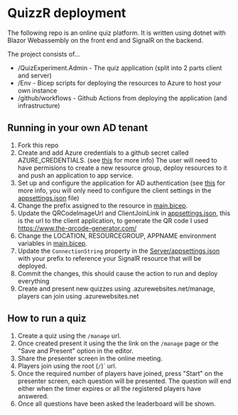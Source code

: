 # QuizzR deployment

The following repo is an online quiz platform.  It is written using dotnet with Blazor Webassembly on the front end and SignalR on the backend.

The project consists of...

* /QuizExperiment.Admin - The quiz application (split into 2 parts client and server)
* /Env - Bicep scripts for deploying the resources to Azure to host your own instance
* /github/workflows - Github Actions from deploying the application (and infrastructure)

## Running in your own AD tenant

1. Fork this repo
2. Create and add Azure credentials to a github secret called AZURE_CREDENTIALS. (see [this](https://docs.microsoft.com/en-us/azure/developer/github/connect-from-azure?tabs=azure-portal%2Cwindows#use-the-azure-login-action-with-a-service-principal-secret) for more info) The user will need to have permisions to create a new resource group, deploy resources to it and push an application to app service.
3. Set up and configure the application for AD authentication (see [this](https://docs.microsoft.com/en-us/aspnet/core/blazor/security/webassembly/hosted-with-azure-active-directory?view=aspnetcore-6.0#client-app-configuration) for more info, you will only need to configure the client settings in the [appsettings.json](./QuizExperiment.Admin/Client/wwwroot/appsettings.json) file)
4. Change the prefix assigned to the resource in [main.bicep](./Env/main.bicep).
5. Update the QRCodeImageUrl and ClientJoinLink in [appsettings.json](./QuizExperiment.Admin/Client/wwwroot/appsettings.json), this is the url to the client application, to generate the QR code I used https://www.the-qrcode-generator.com/
6. Change the LOCATION, RESOURCEGROUP, APPNAME environment variables in [main.bicep](./Env/main.bicep).
7. Update the `ConnectionString` property in the [Server/appsettings.json](./QuizExperiment.Admin/Server/appsettings.json#L11) with your prefix to reference your SignalR resource that will be deployed.
8. Commit the changes, this should cause the action to run and deploy everything
9. Create and present new quizzes using <APPNAME>.azurewebsites.net/manage, players can join using <APPNAME>.azurewebsites.net

## How to run a quiz

1. Create a quiz using the `/manage` url.
2. Once created present it using the the link on the `/manage` page or the "Save and Present" option in the editor.
3. Share the presenter screen in the online meeting.
4. Players join using the root (`/`)` url.
5. Once the required number of players have joined, press "Start" on the presenter screen, each question will be presented.  The question will end either when the timer expires or all the registered players have answered.
6. Once all questions have been asked the leaderboard will be shown.
